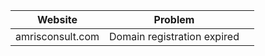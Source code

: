 | Website          | Problem                     |     |
| ---------------- | --------------------------- | --- |
| amrisconsult.com | Domain registration expired |     |
